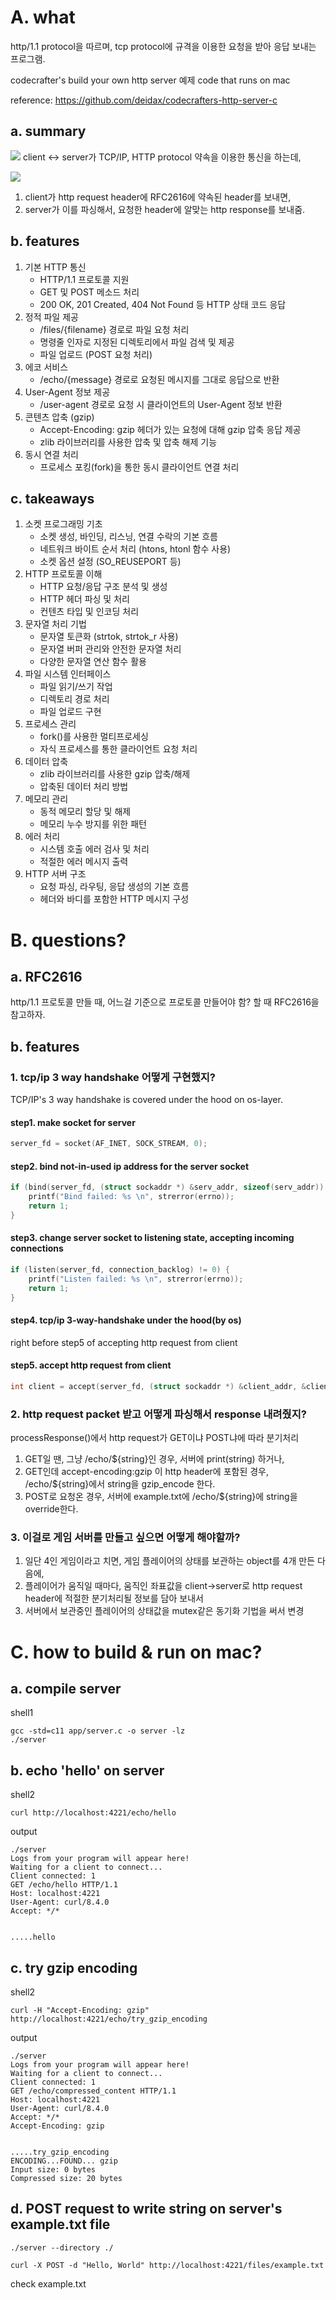 # A. what
http/1.1 protocol을 따르며, tcp protocol에 규격을 이용한 요청을 받아 응답 보내는 프로그램.

codecrafter's build your own http server 예제 code that runs on mac

reference: https://github.com/deidax/codecrafters-http-server-c


## a. summary
![](images/2024-07-15-20-08-49.png)
client <-> server가 TCP/IP, HTTP protocol 약속을 이용한 통신을 하는데,

![](images/2024-07-15-20-09-57.png)
1. client가 http request header에 RFC2616에 약속된 header를 보내면,
2. server가 이를 파싱해서, 요청한 header에 알맞는 http response를 보내줌.

## b. features 
1. 기본 HTTP 통신
	- HTTP/1.1 프로토콜 지원
	- GET 및 POST 메소드 처리
	- 200 OK, 201 Created, 404 Not Found 등 HTTP 상태 코드 응답
2. 정적 파일 제공
	- /files/{filename} 경로로 파일 요청 처리
	- 명령줄 인자로 지정된 디렉토리에서 파일 검색 및 제공
	- 파일 업로드 (POST 요청 처리)
3. 에코 서비스
	- /echo/{message} 경로로 요청된 메시지를 그대로 응답으로 반환
4. User-Agent 정보 제공
	- /user-agent 경로로 요청 시 클라이언트의 User-Agent 정보 반환
5. 콘텐츠 압축 (gzip)
	- Accept-Encoding: gzip 헤더가 있는 요청에 대해 gzip 압축 응답 제공
	- zlib 라이브러리를 사용한 압축 및 압축 해제 기능
6. 동시 연결 처리
	- 프로세스 포킹(fork)을 통한 동시 클라이언트 연결 처리


## c. takeaways
1. 소켓 프로그래밍 기초
	- 소켓 생성, 바인딩, 리스닝, 연결 수락의 기본 흐름
	- 네트워크 바이트 순서 처리 (htons, htonl 함수 사용)
	- 소켓 옵션 설정 (SO_REUSEPORT 등)
2. HTTP 프로토콜 이해
	- HTTP 요청/응답 구조 분석 및 생성
	- HTTP 헤더 파싱 및 처리
	- 컨텐츠 타입 및 인코딩 처리
3. 문자열 처리 기법
	- 문자열 토큰화 (strtok, strtok_r 사용)
	- 문자열 버퍼 관리와 안전한 문자열 처리
	- 다양한 문자열 연산 함수 활용
4. 파일 시스템 인터페이스
	- 파일 읽기/쓰기 작업
	- 디렉토리 경로 처리
	- 파일 업로드 구현
5. 프로세스 관리
	- fork()를 사용한 멀티프로세싱
	- 자식 프로세스를 통한 클라이언트 요청 처리
6. 데이터 압축
	- zlib 라이브러리를 사용한 gzip 압축/해제
	- 압축된 데이터 처리 방법
7. 메모리 관리
	- 동적 메모리 할당 및 해제
	- 메모리 누수 방지를 위한 패턴
8. 에러 처리
	- 시스템 호출 에러 검사 및 처리
	- 적절한 에러 메시지 출력
9. HTTP 서버 구조
	- 요청 파싱, 라우팅, 응답 생성의 기본 흐름
	- 헤더와 바디를 포함한 HTTP 메시지 구성


# B. questions?
## a. RFC2616
http/1.1 프로토콜 만들 때,
어느걸 기준으로 프로토콜 만들어야 함?
할 때 RFC2616을 참고하자.


## b. features

### 1. tcp/ip 3 way handshake 어떻게 구현했지?
TCP/IP's 3 way handshake is covered under the hood on os-layer.

#### step1. make socket for server
```c
server_fd = socket(AF_INET, SOCK_STREAM, 0);
```

#### step2. bind not-in-used ip address for the server socket
```c
if (bind(server_fd, (struct sockaddr *) &serv_addr, sizeof(serv_addr)) != 0) {
	printf("Bind failed: %s \n", strerror(errno));
	return 1;
}
```

#### step3. change server socket to listening state, accepting incoming connections

```c
if (listen(server_fd, connection_backlog) != 0) {
	printf("Listen failed: %s \n", strerror(errno));
	return 1;
}
```

#### step4. tcp/ip 3-way-handshake under the hood(by os)

right before step5 of accepting http request from client


#### step5. accept http request from client
```c
int client = accept(server_fd, (struct sockaddr *) &client_addr, &client_addr_len);
```

### 2. http request packet 받고 어떻게 파싱해서 response 내려줬지?
processResponse()에서 http request가 GET이냐 POST냐에 따라 분기처리
1. GET일 땐, 그냥 /echo/${string}인 경우, 서버에 print(string) 하거나,
2. GET인데 accept-encoding:gzip 이 http header에 포함된 경우, /echo/${string}에서 string을 gzip_encode 한다.
3. POST로 요청온 경우, 서버에 example.txt에 /echo/${string}에 string을 override한다.


### 3. 이걸로 게임 서버를 만들고 싶으면 어떻게 해야할까?
1. 일단 4인 게임이라고 치면, 게임 플레이어의 상태를 보관하는 object를 4개 만든 다음에,
2. 플레이어가 움직일 때마다, 움직인 좌표값을 client->server로 http request header에 적절한 분기처리될 정보를 담아 보내서
3. 서버에서 보관중인 플레이어의 상태값을 mutex같은 동기화 기법을 써서 변경


# C. how to build & run on mac?

## a. compile server
shell1
```
gcc -std=c11 app/server.c -o server -lz
./server
```

## b. echo 'hello' on server
shell2
```
curl http://localhost:4221/echo/hello
```

output
```
./server
Logs from your program will appear here!
Waiting for a client to connect...
Client connected: 1
GET /echo/hello HTTP/1.1
Host: localhost:4221
User-Agent: curl/8.4.0
Accept: */*


.....hello
```


## c. try gzip encoding
shell2
```
curl -H "Accept-Encoding: gzip" http://localhost:4221/echo/try_gzip_encoding
```

output

```
./server
Logs from your program will appear here!
Waiting for a client to connect...
Client connected: 1
GET /echo/compressed_content HTTP/1.1
Host: localhost:4221
User-Agent: curl/8.4.0
Accept: */*
Accept-Encoding: gzip


.....try_gzip_encoding
ENCODING...FOUND... gzip
Input size: 0 bytes
Compressed size: 20 bytes
```

## d. POST request to write string on server's example.txt file

```
./server --directory ./
```

```
curl -X POST -d "Hello, World" http://localhost:4221/files/example.txt
```

check example.txt
